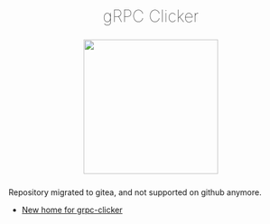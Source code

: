 <h2 align="center" style="font-weight: lighter; font-size: 29px">gRPC Clicker</h2>

<p align="center">
<img align="center" style="padding-left: 10px; padding-right: 10px; padding-bottom: 10px;" width="238px" height="238px" src="https://gitea.dancheg97.ru/dancheg97/grpclicker_vscode/raw/branch/main/images/logo.png" /> 
</p>

Repository migrated to gitea, and not supported on github anymore.

- [New home for grpc-clicker](https://gitea.dancheg97.ru/dancheg97/grpclicker_vscode)
